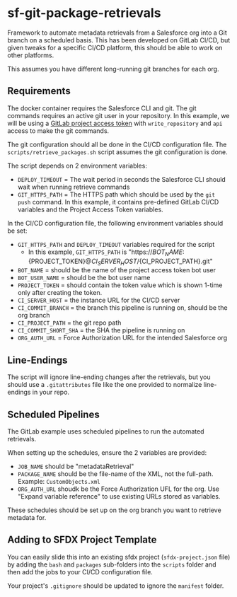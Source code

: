 # sf-git-package-retrievals
Framework to automate metadata retrievals from a Salesforce org into a Git branch on a scheduled basis. This has been developed on GitLab CI/CD, but given tweaks for a specific CI/CD platform, this should be able to work on other platforms.

This assumes you have different long-running git branches for each org.

## Requirements

The docker container requires the Salesforce CLI and git. The git commands requires an active git user in your repository. In this example, we will be using a [GitLab project access token](https://docs.gitlab.com/ee/user/project/settings/project_access_tokens.html) with `write_repository` and `api` access to make the git commands.

The git configuration should all be done in the CI/CD configuration file. The `scripts/retrieve_packages.sh` script assumes the git configuration is done. 

The script depends on 2 environment variables:
- `DEPLOY_TIMEOUT` = The wait period in seconds the Salesforce CLI should wait when running retrieve commands
- `GIT_HTTPS_PATH` = The HTTPS path which should be used by the `git push` command. In this example, it contains pre-defined GitLab CI/CD variables and the Project Access Token variables.

In the CI/CD configuration file, the following environment variables should be set:
- `GIT_HTTPS_PATH` and `DEPLOY_TIMEOUT` variables required for the script
  - In this example, `GIT_HTTPS_PATH` is "https://${BOT_NAME}:${PROJECT_TOKEN}@${CI_SERVER_HOST}/${CI_PROJECT_PATH}.git"
- `BOT_NAME` = should be the name of the project access token bot user
- `BOT_USER_NAME` = should be the bot user name
- `PROJECT_TOKEN` = should contain the token value which is shown 1-time only after creating the token. 
- `CI_SERVER_HOST` = the instance URL for the CI/CD server
- `CI_COMMIT_BRANCH` = the branch this pipeline is running on, should be the org branch
- `CI_PROJECT_PATH` = the git repo path
- `CI_COMMIT_SHORT_SHA` = the SHA the pipeline is running on
- `ORG_AUTH_URL` = Force Authorization URL for the intended Salesforce org

## Line-Endings

The script will ignore line-ending changes after the retrievals, but you should use a `.gitattributes` file like the one provided to normalize line-endings in your repo.

## Scheduled Pipelines

The GitLab example uses scheduled pipelines to run the automated retrievals. 

When setting up the schedules, ensure the 2 variables are provided:
- `JOB_NAME` should be "metadataRetrieval"
- `PACKAGE_NAME` should be the file-name of the XML, not the full-path. Example: `CustomObjects.xml`
- `ORG_AUTH_URL` shoudk be the Force Authorization UFL for the org. Use "Expand variable reference" to use existing URLs stored as variables.

These schedules should be set up on the org branch you want to retrieve metadata for.

## Adding to SFDX Project Template

You can easily slide this into an existing sfdx project (`sfdx-project.json` file) by adding the `bash` and `packages` sub-folders into the `scripts` folder and then add the jobs to your CI/CD configuration file.

Your project's `.gitignore` should be updated to ignore the `manifest` folder.
